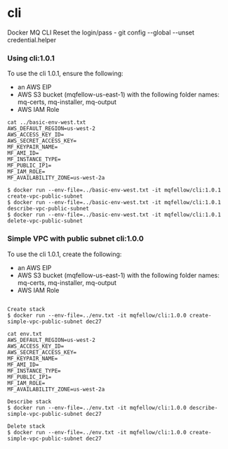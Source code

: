 # cli
Docker MQ CLI
Reset the login/pass - git config --global --unset credential.helper

### Using cli:1.0.1

To use the cli 1.0.1, ensure the following:
* an AWS EIP
* AWS S3 bucket (mqfellow-us-east-1) with the following folder names: mq-certs, mq-installer, mq-output
* AWS IAM Role

```
cat ../basic-env-west.txt
AWS_DEFAULT_REGION=us-west-2
AWS_ACCESS_KEY_ID=
AWS_SECRET_ACCESS_KEY=
MF_KEYPAIR_NAME=
MF_AMI_ID=
MF_INSTANCE_TYPE=
MF_PUBLIC_IP1=
MF_IAM_ROLE=
MF_AVAILABILITY_ZONE=us-west-2a

$ docker run --env-file=../basic-env-west.txt -it mqfellow/cli:1.0.1 create-vpc-public-subnet
$ docker run --env-file=../basic-env-west.txt -it mqfellow/cli:1.0.1 describe-vpc-public-subnet
$ docker run --env-file=../basic-env-west.txt -it mqfellow/cli:1.0.1 delete-vpc-public-subnet

```

### Simple VPC with public subnet cli:1.0.0

To use the cli 1.0.1, create the following:
* an AWS EIP
* AWS S3 bucket (mqfellow-us-east-1) with the following folder names: mq-certs, mq-installer, mq-output
* AWS IAM Role


```

Create stack
$ docker run --env-file=../env.txt -it mqfellow/cli:1.0.0 create-simple-vpc-public-subnet dec27

cat env.txt
AWS_DEFAULT_REGION=us-west-2
AWS_ACCESS_KEY_ID=
AWS_SECRET_ACCESS_KEY=
MF_KEYPAIR_NAME=
MF_AMI_ID=
MF_INSTANCE_TYPE=
MF_PUBLIC_IP1=
MF_IAM_ROLE=
MF_AVAILABILITY_ZONE=us-west-2a

Describe stack
$ docker run --env-file=../env.txt -it mqfellow/cli:1.0.0 describe-simple-vpc-public-subnet dec27 

Delete stack
$ docker run --env-file=../env.txt -it mqfellow/cli:1.0.0 create-simple-vpc-public-subnet dec27


```



